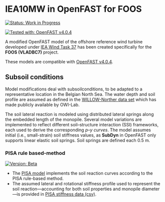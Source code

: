 # IEA10MW in OpenFAST for FOOS

[![Status: Work in Progress](https://img.shields.io/badge/Status-Work%20In%20Progress-yellow)](https://github.com/yourusername/repo)

[![Tested with: OpenFAST v4.0.4](https://img.shields.io/badge/Tested%20with-OpenFAST%20v4.0.4-success)](https://github.com/openfast/openfast/releases/tag/v4.0.4)

A modified OpenFAST model of the offshore reference wind turbine developed under [IEA Wind Task 37](https://github.com/IEAWindSystems/IEA-10.0-198-RWT) has been created specifically for the **FOOS (VLADBC7)** project. 

These models are compatible with [OpenFAST v4.0.4](https://github.com/openfast/openfast/releases/tag/v4.0.4).

## Subsoil conditions

Model modifications deal with subsoilconditions, to be adapted to a representative location in the Belgian North Sea. The water depth and soil profile are assumed as defined in the [WILLOW-Norther data set](https://zenodo.org/records/11093262) which has made publicly available by OWI-Lab.

The soil lateral reaction is modeled using distributed lateral springs along the embedded length of the monopile. Several model variations are implemented to reflect different soil–structure interaction (SSI) frameworks, each used to derive the corresponding *p–y curves*. The model assumes initial (i.e., small-strain) soil stiffness values, as **SubDyn** in OpenFAST only supports linear elastic soil springs. Soil springs are defined
each 0.5 m. 

### PISA rule based-method

[![Version: Beta](https://img.shields.io/badge/Version-Beta-blue)](https://github.com/yourusername/repo)

- The [PISA model](pisa/) implements the soil reaction curves according to the
PISA rule-based method.
- The assumed lateral and rotational stiffness profile used to represent the soil reaction—accounting for both soil properties and monopile diameter—is provided in [PISA stiffness data (csv)](Foundation%20stiffness/pisa.csv).
